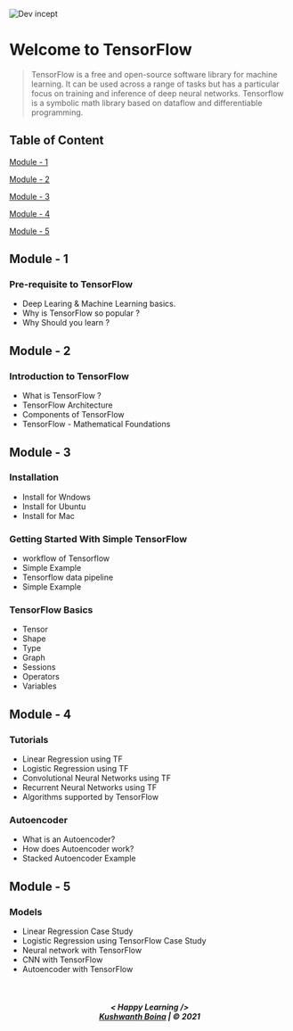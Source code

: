 ![Dev incept](https://raw.githubusercontent.com/arpit-dwivedi/DevIncept.github.io/master/assets/img/Devincept.gif)  
# Welcome to TensorFlow  
>TensorFlow is a free and open-source software library for machine learning. It can be used across a range of tasks but has a particular focus on training and inference of deep neural networks. Tensorflow is a symbolic math library based on dataflow and differentiable programming.

## Table of Content  
[Module - 1](#module-1)

[Module - 2](#module-2)

[Module - 3](#module-3)

[Module - 4](#module-4)

[Module - 5](#module-5)


<a name="module-1"/>

## Module - 1
### Pre-requisite to TensorFlow
- Deep Learing & Machine Learning basics.
- Why is TensorFlow so popular ?
- Why Should you learn ?

<a name="module-2"/>

## Module - 2
### Introduction to TensorFlow
- What is TensorFlow ?
- TensorFlow Architecture 
- Components of TensorFlow 
- TensorFlow - Mathematical Foundations

<a name="module-3"/>

## Module - 3
### Installation
- Install for Wndows 
- Install for Ubuntu
- Install for Mac

### Getting Started With Simple TensorFlow 
- workflow of Tensorflow
- Simple Example
- Tensorflow data pipeline
- Simple Example

### TensorFlow Basics
- Tensor
- Shape
- Type
- Graph
- Sessions
- Operators
- Variables

<a name="module-4"/>

## Module - 4
### Tutorials
- Linear Regression using TF
- Logistic Regression using TF
- Convolutional Neural Networks using TF
- Recurrent Neural Networks using TF
- Algorithms supported by TensorFlow
### Autoencoder
- What is an Autoencoder?
- How does Autoencoder work?
- Stacked Autoencoder Example

<a name="module-5"/>

## Module - 5
### Models
- Linear Regression Case Study
- Logistic Regression using TensorFlow Case Study
- Neural network with TensorFlow
- CNN with TensorFlow
- Autoencoder with TensorFlow


<br>
<h5 align="center">
< Happy Learning />
<br>
<a href="https://kushi944100.github.io/portfolio/index.html">Kushwanth Boina</a> | © 2021
</h5>


